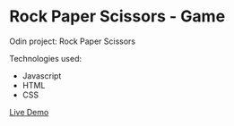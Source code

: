 # Rock Paper Scissors - Game
Odin project: Rock Paper Scissors

Technologies used:
* Javascript
* HTML
* CSS

<a href="https://catalinbroinas.github.io/rock-paper-scissors/" target="_blank">Live Demo</a>
